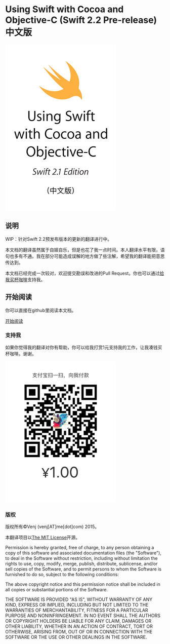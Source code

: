 # Using Swift with Cocoa and Objective-C (Swift 2.2 Pre-release) 中文版

![封面](./cover.png)

## 说明

WIP：针对Swift 2.2预发布版本的更新的翻译进行中。

本文档的翻译虽然属于自娱自乐，但是也花了我一点时间。本人翻译水平有限，语句也多有不通。我在部分可能造成误解的地方做了些注解，希望我的翻译能把意思传达到。

本文档已经完成一次较对，欢迎提交勘误和改进的Pull Request。你也可以通过[给我买杯咖啡](#支持我)支持我。

## 开始阅读

你可以直接在github里阅读本文档。

[开始阅读](https://github.com/venj/Swift_Cocoa_ObjC_CN/blob/master/0_目录.markdown)

### 支持我

如果你觉得我的翻译对你有帮助，你可以给我打赏1元支持我的工作，让我凑钱买杯咖啡。谢谢。

![二维码](./one_yuan.jpg)

### 版权

版权所有©️Venj (venj[AT]me[dot]com) 2015。 

本翻译项目以[The MIT License](http://opensource.org/licenses/MIT)开源。

Permission is hereby granted, free of charge, to any person obtaining a copy of this software and associated documentation files (the "Software"), to deal in the Software without restriction, including without limitation the rights to use, copy, modify, merge, publish, distribute, sublicense, and/or sell copies of the Software, and to permit persons to whom the Software is furnished to do so, subject to the following conditions:

The above copyright notice and this permission notice shall be included in all copies or substantial portions of the Software.

THE SOFTWARE IS PROVIDED "AS IS", WITHOUT WARRANTY OF ANY KIND, EXPRESS OR IMPLIED, INCLUDING BUT NOT LIMITED TO THE WARRANTIES OF MERCHANTABILITY, FITNESS FOR A PARTICULAR PURPOSE AND NONINFRINGEMENT. IN NO EVENT SHALL THE AUTHORS OR COPYRIGHT HOLDERS BE LIABLE FOR ANY CLAIM, DAMAGES OR OTHER LIABILITY, WHETHER IN AN ACTION OF CONTRACT, TORT OR OTHERWISE, ARISING FROM, OUT OF OR IN CONNECTION WITH THE SOFTWARE OR THE USE OR OTHER DEALINGS IN THE SOFTWARE.
